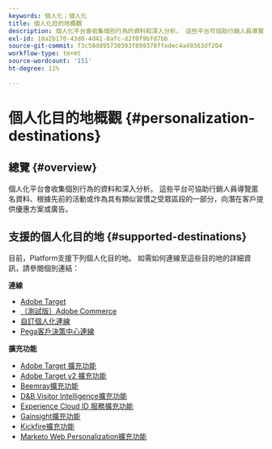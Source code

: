 ```yaml
---
keywords: 個人化；個人化
title: 個人化目的地概觀
description: 個人化平台會收集個別行為的資料和深入分析。 這些平台可協助行銷人員導覽匿名資料、根據先前的活動或作為具有類似習慣之受眾區段的一部分，向潛在客戶提供優惠方案或廣告。
exl-id: 18a2b170-43d0-4d41-8afc-d2f0f9bfd7bb
source-git-commit: f3c58dd95730393f899378ffedec4a49363df204
workflow-type: tm+mt
source-wordcount: '151'
ht-degree: 11%

---
```


# 個人化目的地概觀 {#personalization-destinations}

## 總覽 {#overview}

個人化平台會收集個別行為的資料和深入分析。 這些平台可協助行銷人員導覽匿名資料、根據先前的活動或作為具有類似習慣之受眾區段的一部分，向潛在客戶提供優惠方案或廣告。

## 支援的個人化目的地 {#supported-destinations}

目前，Platform支援下列個人化目的地。 如需如何連線至這些目的地的詳細資訊，請參閱個別連結：

**連線**

* [Adobe Target](adobe-target-connection.md)
* [（測試版）Adobe Commerce](adobe-commerce.md)
* [自訂個人化連線](custom-personalization.md)
* [Pega客戶決策中心連線](pega.md)

**擴充功能**

* [Adobe Target 擴充功能](adobe-target.md)
* [Adobe Target v2 擴充功能](adobe-target-v2.md)
* [Beemray擴充功能](beemray.md)
* [D&amp;B Visitor Intelligence擴充功能](dnb.md)
* [Experience Cloud ID 服務擴充功能](adobe-ecid.md)
* [Gainsight擴充功能](gainsight.md)
* [Kickfire擴充功能](kickfire.md)
* [Marketo Web Personalization擴充功能](marketo-web-personalization.md)
